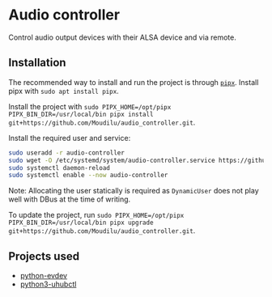 # Audio controller

Control audio output devices with their ALSA device and via remote.

## Installation

The recommended way to install and run the project is through [`pipx`](https://python-poetry.org/).
Install pipx with `sudo apt install pipx`.

Install the project with `sudo PIPX_HOME=/opt/pipx PIPX_BIN_DIR=/usr/local/bin pipx install git+https://github.com/Moudilu/audio_controller.git`.

Install the required user and service:

```bash
sudo useradd -r audio-controller
sudo wget -O /etc/systemd/system/audio-controller.service https://github.com/Moudilu/audio_controller/raw/refs/heads/main/resources/audio-controller.service
sudo systemctl daemon-reload
sudo systemctl enable --now audio-controller
```

Note: Allocating the user statically is required as `DynamicUser` does not play well with DBus at the time of writing.

To update the project, run `sudo PIPX_HOME=/opt/pipx PIPX_BIN_DIR=/usr/local/bin pipx upgrade git+https://github.com/Moudilu/audio_controller.git`.

## Projects used

- [python-evdev](https://python-evdev.readthedocs.io/en/latest/tutorial.html)
- [python3-uhubctl](https://github.com/nbuchwitz/python3-uhubctl)